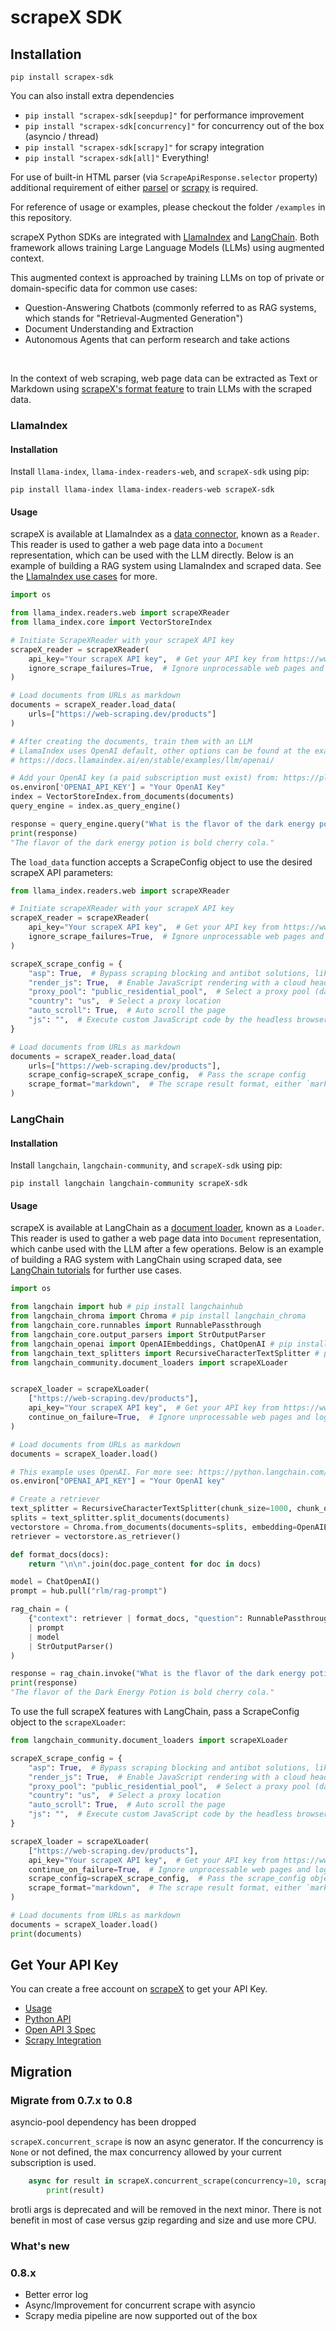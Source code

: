 # scrapeX SDK

## Installation

`pip install scrapex-sdk`

You can also install extra dependencies

* `pip install "scrapex-sdk[seepdup]"` for performance improvement
* `pip install "scrapex-sdk[concurrency]"` for concurrency out of the box (asyncio / thread)
* `pip install "scrapex-sdk[scrapy]"` for scrapy integration
* `pip install "scrapex-sdk[all]"` Everything!

For use of built-in HTML parser (via `ScrapeApiResponse.selector` property) additional requirement of either [parsel](https://pypi.org/project/parsel/) or [scrapy](https://pypi.org/project/Scrapy/) is required.

For reference of usage or examples, please checkout the folder `/examples` in this repository.


scrapeX Python SDKs are integrated with [LlamaIndex](https://www.llamaindex.ai/) and [LangChain](https://www.langchain.com/). Both framework allows training Large Language Models (LLMs) using augmented context.

This augmented context is approached by training LLMs on top of private or domain-specific data for common use cases:
- Question-Answering Chatbots (commonly referred to as RAG systems, which stands for "Retrieval-Augmented Generation")
- Document Understanding and Extraction
- Autonomous Agents that can perform research and take actions
<br>  

In the context of web scraping, web page data can be extracted as Text or Markdown using [scrapeX's format feature](https://scrapeX.io/docs/scrape-api/specification#api_param_format) to train LLMs with the scraped data.

### LlamaIndex

#### Installation
Install `llama-index`, `llama-index-readers-web`, and `scrapeX-sdk` using pip:
```shell
pip install llama-index llama-index-readers-web scrapeX-sdk
```

#### Usage
scrapeX is available at LlamaIndex as a [data connector](https://docs.llamaindex.ai/en/stable/module_guides/loading/connector/), known as a `Reader`. This reader is used to gather a web page data into a `Document` representation, which can be used with the LLM directly. Below is an example of building a RAG system using LlamaIndex and scraped data. See the [LlamaIndex use cases](https://docs.llamaindex.ai/en/stable/use_cases/) for more.
```python
import os

from llama_index.readers.web import scrapeXReader
from llama_index.core import VectorStoreIndex

# Initiate ScrapeXReader with your scrapeX API key
scrapeX_reader = scrapeXReader(
    api_key="Your scrapeX API key",  # Get your API key from https://www.scrapeX.io/
    ignore_scrape_failures=True,  # Ignore unprocessable web pages and log their exceptions
)

# Load documents from URLs as markdown
documents = scrapeX_reader.load_data(
    urls=["https://web-scraping.dev/products"]
)

# After creating the documents, train them with an LLM
# LlamaIndex uses OpenAI default, other options can be found at the examples direcotry: 
# https://docs.llamaindex.ai/en/stable/examples/llm/openai/

# Add your OpenAI key (a paid subscription must exist) from: https://platform.openai.com/api-keys/
os.environ['OPENAI_API_KEY'] = "Your OpenAI Key"
index = VectorStoreIndex.from_documents(documents)
query_engine = index.as_query_engine()

response = query_engine.query("What is the flavor of the dark energy potion?")
print(response)
"The flavor of the dark energy potion is bold cherry cola."
```

The `load_data` function accepts a ScrapeConfig object to use the desired scrapeX API parameters:
```python
from llama_index.readers.web import scrapeXReader

# Initiate scrapeXReader with your scrapeX API key
scrapeX_reader = scrapeXReader(
    api_key="Your scrapeX API key",  # Get your API key from https://www.scrapeX.io/
    ignore_scrape_failures=True,  # Ignore unprocessable web pages and log their exceptions
)

scrapeX_scrape_config = {
    "asp": True,  # Bypass scraping blocking and antibot solutions, like Cloudflare
    "render_js": True,  # Enable JavaScript rendering with a cloud headless browser
    "proxy_pool": "public_residential_pool",  # Select a proxy pool (datacenter or residnetial)
    "country": "us",  # Select a proxy location
    "auto_scroll": True,  # Auto scroll the page
    "js": "",  # Execute custom JavaScript code by the headless browser
}

# Load documents from URLs as markdown
documents = scrapeX_reader.load_data(
    urls=["https://web-scraping.dev/products"],
    scrape_config=scrapeX_scrape_config,  # Pass the scrape config
    scrape_format="markdown",  # The scrape result format, either `markdown`(default) or `text`
)
```

### LangChain

#### Installation
Install `langchain`, `langchain-community`, and `scrapeX-sdk` using pip:
```shell
pip install langchain langchain-community scrapeX-sdk
```

#### Usage
scrapeX is available at LangChain as a [document loader](https://python.langchain.com/v0.2/docs/concepts/#document-loaders), known as a `Loader`. This reader is used to gather a web page data into `Document` representation, which canbe used with the LLM after a few operations. Below is an example of building a RAG system with LangChain using scraped data, see [LangChain tutorials](https://python.langchain.com/v0.2/docs/tutorials/) for further use cases.
```python
import os

from langchain import hub # pip install langchainhub
from langchain_chroma import Chroma # pip install langchain_chroma
from langchain_core.runnables import RunnablePassthrough
from langchain_core.output_parsers import StrOutputParser
from langchain_openai import OpenAIEmbeddings, ChatOpenAI # pip install langchain_openai
from langchain_text_splitters import RecursiveCharacterTextSplitter # pip install langchain_text_splitters
from langchain_community.document_loaders import scrapeXLoader


scrapeX_loader = scrapeXLoader(
    ["https://web-scraping.dev/products"],
    api_key="Your scrapeX API key",  # Get your API key from https://www.scrapeX.io/
    continue_on_failure=True,  # Ignore unprocessable web pages and log their exceptions
)

# Load documents from URLs as markdown
documents = scrapeX_loader.load()

# This example uses OpenAI. For more see: https://python.langchain.com/v0.2/docs/integrations/platforms/
os.environ["OPENAI_API_KEY"] = "Your OpenAI key"

# Create a retriever
text_splitter = RecursiveCharacterTextSplitter(chunk_size=1000, chunk_overlap=200)
splits = text_splitter.split_documents(documents)
vectorstore = Chroma.from_documents(documents=splits, embedding=OpenAIEmbeddings())
retriever = vectorstore.as_retriever()

def format_docs(docs):
    return "\n\n".join(doc.page_content for doc in docs)

model = ChatOpenAI()
prompt = hub.pull("rlm/rag-prompt")

rag_chain = (
    {"context": retriever | format_docs, "question": RunnablePassthrough()}
    | prompt
    | model
    | StrOutputParser()
)

response = rag_chain.invoke("What is the flavor of the dark energy potion?")
print(response)
"The flavor of the Dark Energy Potion is bold cherry cola."
```

To use the full scrapeX features with LangChain, pass a ScrapeConfig object to the `scrapeXLoader`:
```python
from langchain_community.document_loaders import scrapeXLoader

scrapeX_scrape_config = {
    "asp": True,  # Bypass scraping blocking and antibot solutions, like Cloudflare
    "render_js": True,  # Enable JavaScript rendering with a cloud headless browser
    "proxy_pool": "public_residential_pool",  # Select a proxy pool (datacenter or residnetial)
    "country": "us",  # Select a proxy location
    "auto_scroll": True,  # Auto scroll the page
    "js": "",  # Execute custom JavaScript code by the headless browser
}

scrapeX_loader = scrapeXLoader(
    ["https://web-scraping.dev/products"],
    api_key="Your scrapeX API key",  # Get your API key from https://www.scrapeX.io/
    continue_on_failure=True,  # Ignore unprocessable web pages and log their exceptions
    scrape_config=scrapeX_scrape_config,  # Pass the scrape_config object
    scrape_format="markdown",  # The scrape result format, either `markdown`(default) or `text`
)

# Load documents from URLs as markdown
documents = scrapeX_loader.load()
print(documents)
```
## Get Your API Key

You can create a free account on [scrapeX](https://scrapeX.io/register) to get your API Key.

* [Usage](https://scrapeX.io/docs/sdk/python)
* [Python API](https://scrapeX.github.io/python-scrapeX/scrapeX)
* [Open API 3 Spec](https://scrapeX.io/docs/openapi#get-/scrape) 
* [Scrapy Integration](https://scrapeX.io/docs/sdk/scrapy)

## Migration

### Migrate from 0.7.x to 0.8

asyncio-pool dependency has been dropped

`scrapeX.concurrent_scrape` is now an async generator. If the concurrency is `None` or not defined, the max concurrency allowed by
your current subscription is used.

```python
    async for result in scrapeX.concurrent_scrape(concurrency=10, scrape_configs=[ScrapConfig(...), ...]):
        print(result)
```

brotli args is deprecated and will be removed in the next minor. There is not benefit in most of case
versus gzip regarding and size and use more CPU.

### What's new

### 0.8.x

* Better error log
* Async/Improvement for concurrent scrape with asyncio
* Scrapy media pipeline are now supported out of the box



